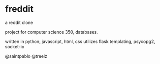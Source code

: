 # freddit
a reddit clone

project for computer science 350, databases.

written in python, javascript, html, css
utilizes flask templating, psycopg2, socket-io

@saintpablo @treelz
